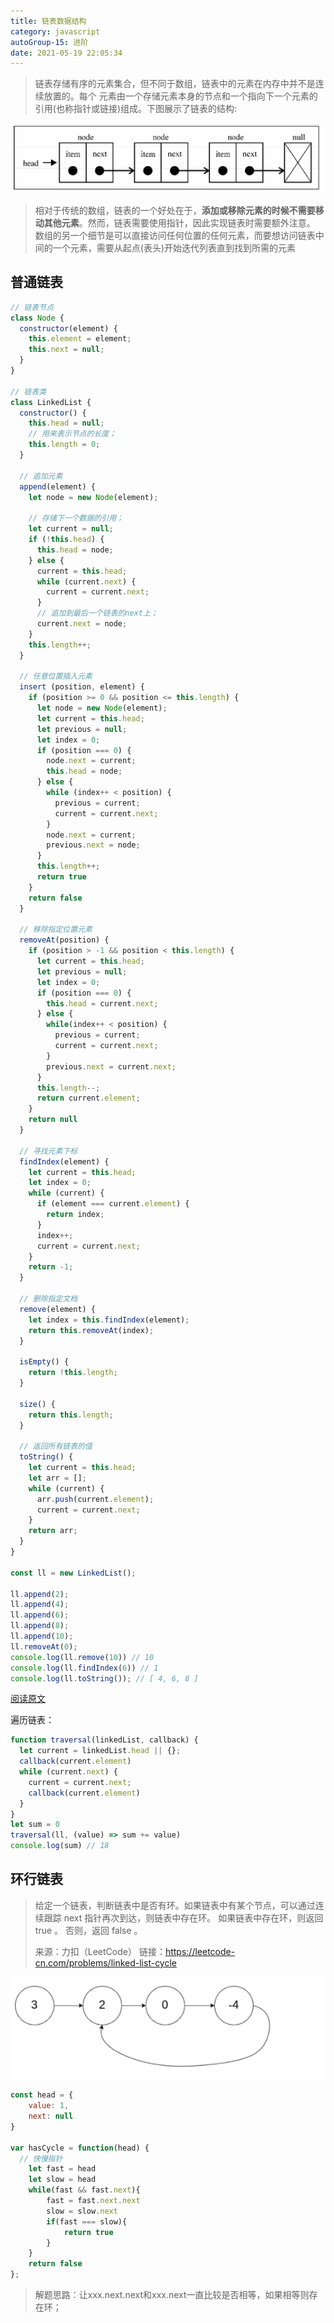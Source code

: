 ```yaml
---
title: 链表数据结构
category: javascript
autoGroup-15: 进阶
date: 2021-05-19 22:05:34
---
```


> 链表存储有序的元素集合，但不同于数组，链表中的元素在内存中并不是连续放置的。每个 元素由一个存储元素本身的节点和一个指向下一个元素的引用(也称指针或链接)组成。下图展示了链表的结构: 

![img](assets/1230971-20190325100955352-619258300.png)

> 相对于传统的数组，链表的一个好处在于，**添加或移除元素的时候不需要移动其他元素**。然而，链表需要使用指针，因此实现链表时需要额外注意。 数组的另一个细节是可以直接访问任何位置的任何元素，而要想访问链表中间的一个元素，需要从起点(表头)开始迭代列表直到找到所需的元素

## 普通链表

```javaScript
// 链表节点
class Node {
  constructor(element) {
    this.element = element;
    this.next = null;
  }
}

// 链表类
class LinkedList {
  constructor() {
    this.head = null;
    // 用来表示节点的长度；
    this.length = 0;
  }

  // 追加元素
  append(element) {
    let node = new Node(element);

    // 存储下一个数据的引用；
    let current = null;
    if (!this.head) {
      this.head = node;
    } else {
      current = this.head;
      while (current.next) {
        current = current.next;
      }
      // 追加到最后一个链表的next上；
      current.next = node;
    }
    this.length++;
  }

  // 任意位置插入元素
  insert (position, element) {
    if (position >= 0 && position <= this.length) {
      let node = new Node(element);
      let current = this.head;
      let previous = null;
      let index = 0;
      if (position === 0) {
        node.next = current;
        this.head = node;
      } else {
        while (index++ < position) {
          previous = current;
          current = current.next;
        }
        node.next = current;
        previous.next = node;
      }
      this.length++;
      return true
    }
    return false
  }

  // 移除指定位置元素
  removeAt(position) {
    if (position > -1 && position < this.length) {
      let current = this.head;
      let previous = null;
      let index = 0;
      if (position === 0) {
        this.head = current.next;
      } else {
        while(index++ < position) {
          previous = current;
          current = current.next;
        }
        previous.next = current.next;
      }
      this.length--;
      return current.element;
    }
    return null
  }

  // 寻找元素下标
  findIndex(element) {
    let current = this.head;
    let index = 0;
    while (current) {
      if (element === current.element) {
        return index;
      }
      index++;
      current = current.next;
    }
    return -1;
  }

  // 删除指定文档
  remove(element) {
    let index = this.findIndex(element);
    return this.removeAt(index);
  }

  isEmpty() {
    return !this.length;
  }

  size() {
    return this.length;
  }

  // 返回所有链表的值
  toString() {
    let current = this.head;
    let arr = [];
    while (current) {
      arr.push(current.element);
      current = current.next;
    }
    return arr;
  }
}

const ll = new LinkedList();

ll.append(2);
ll.append(4);
ll.append(6);
ll.append(8);
ll.append(10);
ll.removeAt(0);
console.log(ll.remove(10)) // 10
console.log(ll.findIndex(6)) // 1
console.log(ll.toString()); // [ 4, 6, 8 ]
```

[阅读原文](https://www.cnblogs.com/cc-freiheit/p/10591992.html)

遍历链表：

```javascript
function traversal(linkedList, callback) {
  let current = linkedList.head || {};
  callback(current.element)
  while (current.next) {
    current = current.next;
    callback(current.element)
  }
}
let sum = 0
traversal(ll, (value) => sum += value)
console.log(sum) // 18
```

## 环行链表

> 给定一个链表，判断链表中是否有环。如果链表中有某个节点，可以通过连续跟踪 next 指针再次到达，则链表中存在环。 如果链表中存在环，则返回 true 。 否则，返回 false 。
>
> 来源：力扣（LeetCode）
> 链接：https://leetcode-cn.com/problems/linked-list-cycle



![image-20210515231641271](assets/image-20210515231641271.png)

```javaScript
const head = {
	value: 1,
	next: null
}

var hasCycle = function(head) {
  // 快慢指针 
    let fast = head
    let slow = head
    while(fast && fast.next){
        fast = fast.next.next
        slow = slow.next
        if(fast === slow){
            return true
        }
    }
    return false
};
```

> 解题思路：让xxx.next.next和xxx.next一直比较是否相等，如果相等则存在环；

